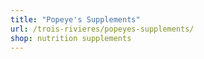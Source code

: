 ```yaml
---
title: "Popeye's Supplements"
url: /trois-rivieres/popeyes-supplements/
shop: nutrition supplements
---
```

